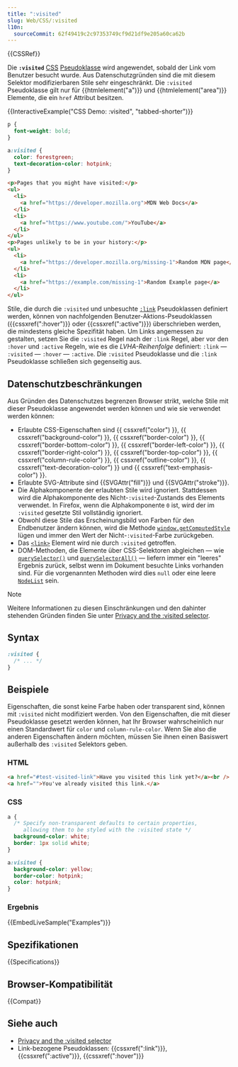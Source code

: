 ```yaml
---
title: ":visited"
slug: Web/CSS/:visited
l10n:
  sourceCommit: 62f49419c2c97353749cf9d21df9e205a60ca62b
---
```


{{CSSRef}}

Die **`:visited`** [CSS](/de/docs/Web/CSS) [Pseudoklasse](/de/docs/Web/CSS/Pseudo-classes) wird angewendet, sobald der Link vom Benutzer besucht wurde. Aus Datenschutzgründen sind die mit diesem Selektor modifizierbaren Stile sehr eingeschränkt. Die `:visited` Pseudoklasse gilt nur für {{htmlelement("a")}} und {{htmlelement("area")}} Elemente, die ein `href` Attribut besitzen.

{{InteractiveExample("CSS Demo: :visited", "tabbed-shorter")}}

```css interactive-example
p {
  font-weight: bold;
}

a:visited {
  color: forestgreen;
  text-decoration-color: hotpink;
}
```

```html interactive-example
<p>Pages that you might have visited:</p>
<ul>
  <li>
    <a href="https://developer.mozilla.org">MDN Web Docs</a>
  </li>
  <li>
    <a href="https://www.youtube.com/">YouTube</a>
  </li>
</ul>
<p>Pages unlikely to be in your history:</p>
<ul>
  <li>
    <a href="https://developer.mozilla.org/missing-1">Random MDN page</a>
  </li>
  <li>
    <a href="https://example.com/missing-1">Random Example page</a>
  </li>
</ul>
```

Stile, die durch die `:visited` und unbesuchte [`:link`](/de/docs/Web/CSS/:link) Pseudoklassen definiert werden, können von nachfolgenden Benutzer-Aktions-Pseudoklassen ({{cssxref(":hover")}} oder {{cssxref(":active")}}) überschrieben werden, die mindestens gleiche Spezifität haben. Um Links angemessen zu gestalten, setzen Sie die `:visited` Regel nach der `:link` Regel, aber vor den `:hover` und `:active` Regeln, wie es die _LVHA-Reihenfolge_ definiert: `:link` — `:visited` — `:hover` — `:active`. Die `:visited` Pseudoklasse und die `:link` Pseudoklasse schließen sich gegenseitig aus.

## Datenschutzbeschränkungen

Aus Gründen des Datenschutzes begrenzen Browser strikt, welche Stile mit dieser Pseudoklasse angewendet werden können und wie sie verwendet werden können:

- Erlaubte CSS-Eigenschaften sind {{ cssxref("color") }}, {{ cssxref("background-color") }}, {{ cssxref("border-color") }}, {{ cssxref("border-bottom-color") }}, {{ cssxref("border-left-color") }}, {{ cssxref("border-right-color") }}, {{ cssxref("border-top-color") }}, {{ cssxref("column-rule-color") }}, {{ cssxref("outline-color") }}, {{ cssxref("text-decoration-color") }} und {{ cssxref("text-emphasis-color") }}.
- Erlaubte SVG-Attribute sind {{SVGAttr("fill")}} und {{SVGAttr("stroke")}}.
- Die Alphakomponente der erlaubten Stile wird ignoriert. Stattdessen wird die Alphakomponente des Nicht-`:visited`-Zustands des Elements verwendet. In Firefox, wenn die Alphakomponente `0` ist, wird der im `:visited` gesetzte Stil vollständig ignoriert.
- Obwohl diese Stile das Erscheinungsbild von Farben für den Endbenutzer ändern können, wird die Methode [`window.getComputedStyle`](/de/docs/Web/API/Window/getComputedStyle) lügen und immer den Wert der Nicht-`:visited`-Farbe zurückgeben.
- Das [`<link>`](/de/docs/Web/HTML/Element/link) Element wird nie durch `:visited` getroffen.
- DOM-Methoden, die Elemente über CSS-Selektoren abgleichen — wie [`querySelector()`](/de/docs/Web/API/Document/querySelector) und [`querySelectorAll()`](/de/docs/Web/API/Document/querySelectorAll) — liefern immer ein "leeres" Ergebnis zurück, selbst wenn im Dokument besuchte Links vorhanden sind. Für die vorgenannten Methoden wird dies `null` oder eine leere [`NodeList`](/de/docs/Web/API/NodeList) sein.

> [!NOTE]
> Weitere Informationen zu diesen Einschränkungen und den dahinter stehenden Gründen finden Sie unter [Privacy and the :visited selector](/de/docs/Web/CSS/CSS_selectors/Privacy_and_the_visited_selector).

## Syntax

```css
:visited {
  /* ... */
}
```

## Beispiele

Eigenschaften, die sonst keine Farbe haben oder transparent sind, können mit `:visited` nicht modifiziert werden. Von den Eigenschaften, die mit dieser Pseudoklasse gesetzt werden können, hat Ihr Browser wahrscheinlich nur einen Standardwert für `color` und `column-rule-color`. Wenn Sie also die anderen Eigenschaften ändern möchten, müssen Sie ihnen einen Basiswert außerhalb des `:visited` Selektors geben.

### HTML

```html
<a href="#test-visited-link">Have you visited this link yet?</a><br />
<a href="">You've already visited this link.</a>
```

### CSS

```css
a {
  /* Specify non-transparent defaults to certain properties,
     allowing them to be styled with the :visited state */
  background-color: white;
  border: 1px solid white;
}

a:visited {
  background-color: yellow;
  border-color: hotpink;
  color: hotpink;
}
```

### Ergebnis

{{EmbedLiveSample("Examples")}}

## Spezifikationen

{{Specifications}}

## Browser-Kompatibilität

{{Compat}}

## Siehe auch

- [Privacy and the :visited selector](/de/docs/Web/CSS/CSS_selectors/Privacy_and_the_visited_selector)
- Link-bezogene Pseudoklassen: {{cssxref(":link")}}, {{cssxref(":active")}}, {{cssxref(":hover")}}
